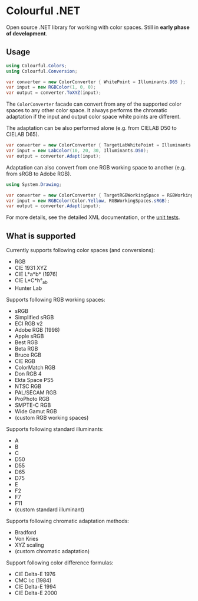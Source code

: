 Colourful .NET
==============

Open source .NET library for working with color spaces. Still in **early phase of development**.

Usage
-----

```csharp
using Colourful.Colors;
using Colourful.Conversion;

var converter = new ColorConverter { WhitePoint = Illuminants.D65 };
var input = new RGBColor(1, 0, 0);
var output = converter.ToXYZ(input);
```

The `ColorConverter` facade can convert from any of the supported color spaces to any other color space. It always performs the chromatic adaptation if the input and output color space white points are different.

The adaptation can be also performed alone (e.g. from CIELAB D50 to CIELAB D65).


```csharp
var converter = new ColorConverter { TargetLabWhitePoint = Illuminants.D65 };
var input = new LabColor(10, 20, 30, Illuminants.D50);
var output = converter.Adapt(input);
```

Adaptation can also convert from one RGB working space to another (e.g. from sRGB to Adobe RGB).

```csharp
using System.Drawing;

var converter = new ColorConverter { TargetRGBWorkingSpace = RGBWorkingSpaces.AdobeRGB1998 };
var input = new RGBColor(Color.Yellow, RGBWorkingSpaces.sRGB);
var output = converter.Adapt(input);
```

For more details, see the detailed XML documentation, or the [unit tests](https://github.com/tompazourek/Colourful/tree/master/Colourful.Tests).

What is supported
-----------------

Currently supports following color spaces (and conversions):

* RGB
* CIE 1931 XYZ 
* CIE L\*a\*b\* (1976)
* CIE L\*C\*h°<sub>ab</sub>
* Hunter Lab

Supports following RGB working spaces:

  * sRGB
  * Simplified sRGB
  * ECI RGB v2
  * Adobe RGB (1998)
  * Apple sRGB
  * Best RGB
  * Beta RGB
  * Bruce RGB
  * CIE RGB
  * ColorMatch RGB
  * Don RGB 4
  * Ekta Space PS5
  * NTSC RGB
  * PAL/SECAM RGB
  * ProPhoto RGB
  * SMPTE-C RGB
  * Wide Gamut RGB
  * (custom RGB working spaces)

Supports following standard illuminants:

* A
* B
* C
* D50
* D55
* D65
* D75
* E
* F2
* F7
* F11
* (custom standard illuminant)

Supports following chromatic adaptation methods:

* Bradford
* Von Kries
* XYZ scaling
* (custom chromatic adaptation)

Support following color difference formulas:

* CIE Delta-E 1976
* CMC l:c (1984)
* CIE Delta-E 1994
* CIE Delta-E 2000
